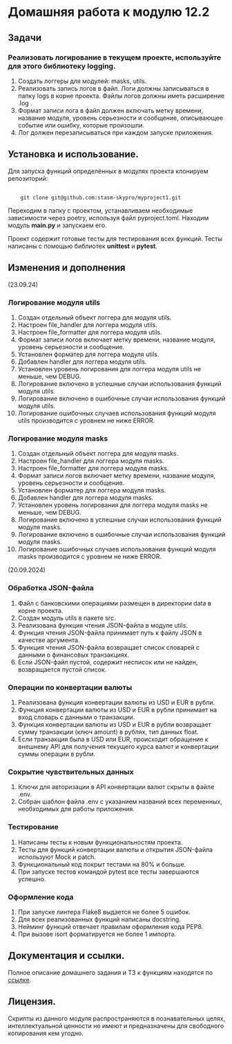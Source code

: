 # Домашняя работа к модулю 12.2
## Задачи
### Реализовать логирование в текущем проекте, используйте для этого библиотеку logging.

1. Создать логгеры для модулей: masks, utils.
2. Реализовать запись логов в файл. Логи должны записываться в папку logs в корне проекта. Файлы логов должны иметь расширение .log .
3. Формат записи лога в файл должен включать метку времени, название модуля, уровень серьезности и сообщение, описывающее событие 
или ошибку, которые произошли.
4. Лог должен перезаписываться при каждом запуске приложения.

## Установка и использование.
Для запуска функций определённых в модулях проекта клонируем репозиторий:
##
        git clone git@github.com:stasm-skypro/myproject1.git

Переходим в папку с проектом, устанавливаем необходимые зависимости через poetry, используя файл pyproject.toml.
Находим модуль **main.py** и запускаем его.

Проект содержит готовые тесты для тестирования всех функций.
Тесты написаны с помощью библиотек **unittest** и **pytest**.

## Изменения и дополнения
(23.09.24)

### Логирование модуля utils
1. Создан отдельный объект логгера для модуля utils.
2. Настроен file_handler для логгера модуля utils.
3. Настроен file_formatter для логгера модуля utils.
4. Формат записи логов включает метку времени, название модуля, уровень серьезности и сообщение.
5. Установлен форматер для логгера модуля utils.
6. Добавлен handler для логгера модуля utils.
7. Установлен уровень логирования для логгера модуля utils не меньше, чем DEBUG.
8. Логирование включено в успешные случаи использования функций модуля utils.
9. Логирование включено в ошибочные случаи использования функций модуля utils.
10. Логирование ошибочных случаев использования функций модуля utils производится с уровнем не ниже ERROR.


### Логирование модуля masks
1. Создан отдельный объект логгера для модуля masks.
2. Настроен file_handler для логгера модуля masks.
3. Настроен file_formatter для логгера модуля masks.
4. Формат записи логов включает метку времени, название модуля, уровень серьезности и сообщение.
5. Установлен форматер для логгера модуля masks.
6. Добавлен handler для логгера модуля masks.
7. Установлен уровень логирования для логгера модуля masks не меньше, чем DEBUG.
8. Логирование включено в успешные случаи использования функций модуля masks.
9. Логирование включено в ошибочные случаи использования функций модуля masks.
10. Логирование ошибочных случаев использования функций модуля masks производится с уровнем не ниже ERROR.


(20.09.2024)

### Обработка JSON-файла
1. Файл с банковскими операциями размещен в директории data в корне проекта.
2. Создан модуль utils в пакете src.
3. Реализована функция чтения JSON-файла в модуле utils.
4. Функция чтения JSON-файла принимает путь к файлу JSON в качестве аргумента.
5. Функция чтения JSON-файла возвращает список словарей с данными о финансовых транзакциях.
6. Если JSON-файл пустой, содержит несписок или не найден, возвращается пустой список.

### Операции по конвертации валюты
1. Реализована функция конвертации валюты из USD и EUR в рубли.
2. Функция конвертации валюты из USD и EUR в рубли принимает на вход словарь с данными о транзакции.
3. Функция конвертации валюты из USD и EUR в рубли возвращает сумму транзакции (ключ amount) в рублях, тип данных float.
4. Если транзакция была в USD или EUR, происходит обращение к внешнему API для получения текущего курса валют и конвертации суммы операции в рубли.

### Сокрытие чувствительных данных
1. Ключи для авторизации в API конвертации валют скрыты в файле .env.
2. Собран шаблон файла .env с указанием названий всех переменных, необходимых для работы приложения.

### Тестирование
1. Написаны тесты к новым функциональностям проекта.
2. Тесты для функций конвертации валюты и открытия JSON-файла используют Mock и patch.
3. Функциональный код покрыт тестами на 80% и больше.
4. При запуске тестов командой pytest все тесты завершаются успешно.

### Оформление кода
1. При запуске линтера Flake8 выдается не более 5 ошибок.
2. Для всех реализованных функций написаны docstring.
3. Нейминг функций отвечает правилам оформления кода PEP8.
4. При вызове isort форматируется не более 1 импорта.

## Документация и ссылки.
Полное описание домашнего задания и ТЗ к функциям находятся по [ссылке](https://my.sky.pro/student-cabinet/stream-lesson/135686/homework-requirements).

## Лицензия.
Скрипты из данного модуля распространяются в познавательных целях, интеллектуальной ценности не имеют и предназначены для свободного копирования кем угодно.
